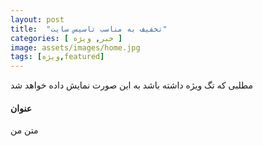 ```yaml
---
layout: post
title:  "تخفیف به مناسب تاسیس سایت"
categories: [ خبر, ویژه ]
image: assets/images/home.jpg
tags: [ویژه,featured]
---
```

مطلبی که تگ ویژه داشته باشد به این صورت نمایش داده خواهد شد
#### عنوان
متن من
